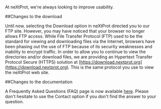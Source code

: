 At neXtProt, we're always looking to improve usability.

##Changes to the download

Until now, selecting the Download option in neXtProt directed you to our FTP site. However, you may have noticed that your browser no longer allows FTP access. While File Transfer Protocol (FTP) used to be the standard for viewing and downloading files via the Internet, browsers have been phasing out the use of FTP because of its security weaknesses and inability to encrypt traffic. In order to allow you to continue to view the directories and/or download files, we are providing an Hypertext Transfer Protocol Secure (HTTPS) solution at [https://download.nextprot.org](https://download.nextprot.org). This is the same protocol you use to view the neXtProt web site.

##Changes to the documentation

A Frequently Asked Questions (FAQ) page is now available [here](../help/faq). Please don't hesitate to use the Contact option if you don't find the answer to your question.
